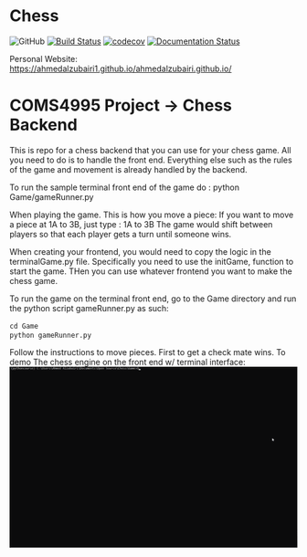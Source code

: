 # Chess
![GitHub](https://img.shields.io/github/license/AhmedAlzubairi1/COMS4995?style=plastic)
[![Build Status](https://travis-ci.org/AhmedAlzubairi1/Chess.svg?branch=master)](https://travis-ci.org/AhmedAlzubairi1/Chess)
[![codecov](https://codecov.io/gh/AhmedAlzubairi1/Chess/branch/master/graph/badge.svg?token=37GQ0IOMUG)](https://codecov.io/gh/AhmedAlzubairi1/Chess)
[![Documentation Status](https://readthedocs.org/projects/chess1/badge/?version=latest)](https://chess1.readthedocs.io/en/latest/?badge=latest)

Personal Website:
https://ahmedalzubairi1.github.io/ahmedalzubairi.github.io/

# COMS4995 Project -> Chess Backend


This is repo for a chess backend that you can use for your chess game. All you need to do is to handle the front end. Everything else such as the rules of the game and movement is already handled by the backend. 


To run the sample terminal front end of the game do : 
python Game/gameRunner.py

When playing the game. This is how you move a piece:
If you want to move a piece at 1A to 3B, just type : 1A to 3B
The game would shift between players so that each player gets a turn until someone wins. 


When creating your frontend, you would need to copy the logic in the terminalGame.py file. Specifically you need to use the initGame, function to start the game. THen you can use whatever frontend you want to make the chess game.

To run the game on the terminal front end, go to the Game directory and run the python script gameRunner.py as such:

```
cd Game
python gameRunner.py
```
Follow the instructions to move pieces. First to get a check mate wins.
To demo The chess engine on the front end w/ terminal interface:
![](demo.gif)
